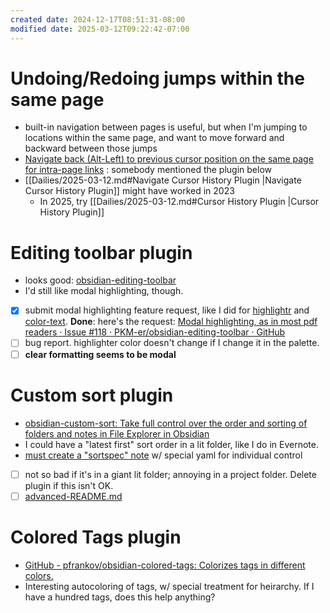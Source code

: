 ```yaml
---
created date: 2024-12-17T08:51:31-08:00
modified date: 2025-03-12T09:22:42-07:00
---
```

# Undoing/Redoing jumps within the same page
- built-in navigation between pages is useful, but when I'm jumping to locations within the same page, and want to move forward and backward between those jumps
- [Navigate back (Alt-Left) to previous cursor position on the same page for intra-page links](https://forum.obsidian.md/t/navigate-back-alt-left-to-previous-cursor-position-on-the-same-page-for-intra-page-links/20647/7?u=scotto) : somebody mentioned the plugin below
- [[Dailies/2025-03-12.md#Navigate Cursor History Plugin |Navigate Cursor History Plugin]] might have worked in 2023
	- In 2025, try [[Dailies/2025-03-12.md#Cursor History Plugin |Cursor History Plugin]] 
# Editing toolbar plugin
- looks good: [obsidian-editing-toolbar](https://github.com/PKM-er/obsidian-editing-toolbar/commits/master)
- I'd still like modal highlighting, though.  
- [x] submit modal highlighting feature request, like I did for [highlightr]() and [color-text](https://github.com/erincayaz/obsidian-colored-text/issues/28).  **Done**:  here's the request: [Modal highlighting, as in most pdf readers · Issue #118 · PKM-er/obsidian-editing-toolbar · GitHub](https://github.com/PKM-er/obsidian-editing-toolbar/issues/118)
- [ ] bug report.  highlighter color doesn't change if I change it in the palette.
- [ ] **clear formatting seems to be modal**

# Custom sort plugin
- [obsidian-custom-sort: Take full control over the order and sorting of folders and notes in File Explorer in Obsidian](https://github.com/SebastianMC/obsidian-custom-sort?source=post_page-----4a7576b2db84--------------------------------)
- I could have a "latest first" sort order in a lit folder, like I do in Evernote.
- [must create a "sortspec" note](https://github.com/SebastianMC/obsidian-custom-sort?source=post_page-----4a7576b2db84--------------------------------#basic-scenario-1-set-the-custom-sorting-order-for-a-specific-folder) w/ special yaml for individual control
- [ ] not so bad if it's in a giant lit folder; annoying in a project folder.  Delete plugin if this isn't OK.
- [ ] [advanced-README.md](https://github.com/SebastianMC/obsidian-custom-sort/blob/master/docs/advanced-README.md)
# Colored Tags plugin
- [GitHub - pfrankov/obsidian-colored-tags: Colorizes tags in different colors.](https://github.com/pfrankov/obsidian-colored-tags?source=post_page-----4a7576b2db84--------------------------------)
- Interesting autocoloring of tags, w/ special treatment for heirarchy.  If I have a hundred tags, does this help anything?